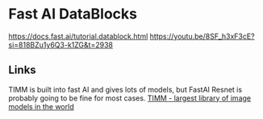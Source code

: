# Fast AI DataBlocks
https://docs.fast.ai/tutorial.datablock.html
https://youtu.be/8SF_h3xF3cE?si=818BZu1y6Q3-k1ZG&t=2938



## Links
TIMM is built into fast AI and gives lots of models, but FastAI Resnet is probably going to be fine for most cases.
[TIMM - largest library of image models in the world](https://timm.fast.ai/)

